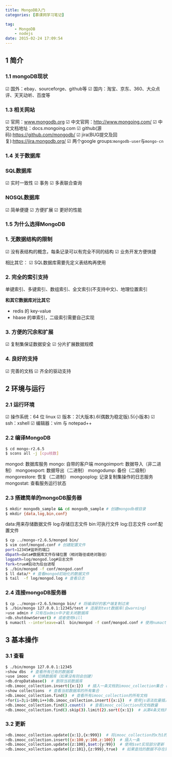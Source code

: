 ```yaml
---
title: MongoDB入门
categories: [慕课网学习笔记]

tag:
    - MongoDB
    - nodejs
date: 2015-02-24 17:09:54
---
```


## 1 简介
### 1.1 mongoDB现状
☑ 国外：ebay、sourceforge、github等
☑ 国内：淘宝、京东、360、大众点评、天天动听、百度等

### 1.3 相关网站
☑ 官网：www.mongodb.org
☑ 中文官网：http://www.mongoing.com/
☑ 中文文档地址：docs.mongoing.com
☑ github(源码):https://github.com/mongodb/
☑ jira(BUG提交及回复):https://jira.mongodb.org/
☑ 两个google groups:`mongodb-user`与`mongo-cn`

### 1.4 关于数据库
### SQL数据库
☑ 实时一致性
☑ 事务
☑ 多表联合查询

### NOSQL数据库
☑ 简单便捷
☑ 方便扩展
☑ 更好的性能

### 1.5 为什么选择MongoDB

### 1. 无数据结构的限制
☑ 没有表结构的概念，每条记录可以有完全不同的结构
☑ 业务开发方便快捷

相比其它：
☑ SQL数据库需要先定义表结构再使用

### 2. 完全的索引支持
单键索引、多键索引、数组索引、全文索引(不支持中文)、地理位置索引

**和其它数据库对比其它**

+ redis 的 key-value
+ hbase 的单索引，二级索引需要自己实现

### 3. 方便的冗余和扩展
☑ 复制集保证数据安全
☑ 分片扩展数据规模

### 4. 良好的支持
☑ 完善的文档
☑ 齐全的驱动支持

## 2 环境与运行

### 2.1 运行环境
☑ 操作系统：64 位 linux
☑ 版本：2(大版本).6(偶数为稳定版).5(小版本)
☑ ssh：xshell
☑ 编辑器：vim 与 notepad++

### 2.2 编译MongoDB

```bash
$ cd mongo-r2.6.5
$ scons all -j [cpu核数]
```

mongod: 数据库服务
mongo: 自带的客户端
mongoimport: 数据导入（非二进制）
mongoexport: 数据导出（二进制）
mongodump: 备份（二级制）
mongorestore: 恢复（二进制）
mongooplog: 记录复制集操作的日志服务
mongostat: 查看服务运行状态

### 2.3 搭建简单的mongoDB服务器

```bash
$ mkdir mongodb_sample && cd mongodb_sample # 创建mongodb根目录
$ mkdir {data,log,bin,conf}
```

data:用来存储数据文件
log:存储日志文件
bin:可执行文件
log:日志文件
conf:配置文件

```bash
$ cp ../mongo-r2.6.5/mongod bin/ 
$ vim conf/mongod.conf # 创建配置文件
port=12345#监听的端口
dbpath=data#数据库文件存储位置（相对路径或绝对路径）
logpath=log/mongod.log#日志文件
fork=true#启动为后台进程
$ ./bin/mongod -f conf/mongod.conf
$ ll data/* # 查看mongod初始化的数据文件
$ tail  -f log/mongod.log # 查看日志
```

### 2.4 连接mongoDB服务器

```bash
$ cp ../mongo-r2.6.5/mongo bin/ # 将编译好的客户端复制过来
$ ./bin/mongo 127.0.0.1:12345/test # 连接到test数据库(会warning)
>use admin # 只有在admin中才能关闭数据库
>db.shutdownServer() # 或者使用kill
$ numactl --interleave=all  bin/mongod -f conf/mongod.conf # 使用numactl的方式重新启动,这样就不会出现警告
```

## 3 基本操作
### 3.1 查看

```bash
$ ./bin/mongo 127.0.0.1:12345
>show dbs  # 查看所有已有的数据库
>use imooc  # 切换数据库（如果没有则会创建）
>db.dropDatabase()  # 删除当前数据库
>db.imooc_collection.insert({x:1})  # 插入一条文档到imooc_collection集合（没有则创建）
>show collections  # 查看当前数据库的所有集合
>db.imooc_collection.find()  # 查看所有imooc_collection的所有文档
>for(i=3;i<100;i++)db.imooc_collection.insert({x:i})  # 使用js语法批量插入
>db.imooc_collection.find().count()  # 查看imooc_collection的文档数量
>db.imooc_collection.find().skip(3).limit(2).sort({x:1})  # 从第4条文档开始返回两条，并以x排序
```

### 3.2 更新

```bash
>db.imooc_collection.update({x:1},{x:999})  # 将imooc_collection的x为1的文档修改为{x:999}(全部更新)
>db.imooc_collection.insert({x:100,y:100,z:100})  # 插入一条
>db.imooc_collection.update({z:100},$set:{y:99})  # 使用$set实现部分更新
>db.imooc_xollection.update({z:101},{z:999},true)  # 如果查找的数据不存在则使用第二个参数创建之
```